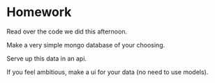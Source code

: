 # Homework

Read over the code we did this afternoon.

Make a very simple mongo database of your choosing.

Serve up this data in an api.

If you feel ambitious, make a ui for your data (no need to use models).